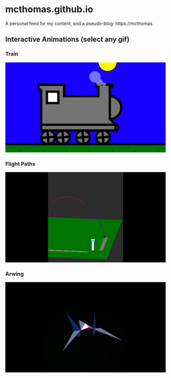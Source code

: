 # mcthomas.github.io
A personal feed for my content, and a pseudo-blog: https://mcthomas

## Interactive Animations (select any gif)

### Train

<img src="readme-gifs/train.gif" width="600"/>

### Flight Paths

<img src="readme-gifs/flight.gif" width="600"/>

### Arwing

<img src="readme-gifs/arwing.gif" width="600"/>
